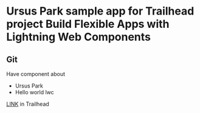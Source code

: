 # Ursus Park sample app for Trailhead project Build Flexible Apps with Lightning Web Components

## Git 
Have component about
- Ursus Park
- Hello world lwc

[LINK](https://trailhead.salesforce.com/content/learn/modules/lightning-web-components-basics?trail_id=build-lightning-web-components) in Trailhead  


